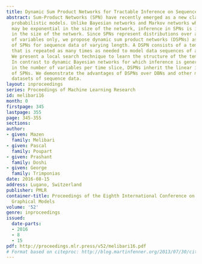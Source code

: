 ```yaml
---
title: Dynamic Sum Product Networks for Tractable Inference on Sequence Data
abstract: Sum-Product Networks (SPN) have recently emerged as a new class of tractable
  probabilistic models. Unlike Bayesian networks and Markov networks where inference
  may be exponential in the size of the network, inference in SPNs is in time linear
  in the size of the network. Since SPNs represent distributions over a fixed set
  of variables only, we propose dynamic sum product networks (DSPNs) as a generalization
  of SPNs for sequence data of varying length. A DSPN consists of a template network
  that is repeated as many times as needed to model data sequences of any length.
  We present a local search technique to learn the structure of the template network.
  In contrast to dynamic Bayesian networks for which inference is generally exponential
  in the number of variables per time slice, DSPNs inherit the linear inference complexity
  of SPNs. We demonstrate the advantages of DSPNs over DBNs and other models on several
  datasets of sequence data.
layout: inproceedings
series: Proceedings of Machine Learning Research
id: melibari16
month: 0
firstpage: 345
lastpage: 355
page: 345-355
sections: 
author:
- given: Mazen
  family: Melibari
- given: Pascal
  family: Poupart
- given: Prashant
  family: Doshi
- given: George
  family: Trimponias
date: 2016-08-15
address: Lugano, Switzerland
publisher: PMLR
container-title: Proceedings of the Eighth International Conference on Probabilistic
  Graphical Models
volume: '52'
genre: inproceedings
issued:
  date-parts:
  - 2016
  - 8
  - 15
pdf: http://proceedings.mlr.press/v52/melibari16.pdf
# Format based on citeproc: http://blog.martinfenner.org/2013/07/30/citeproc-yaml-for-bibliographies/
---
```

